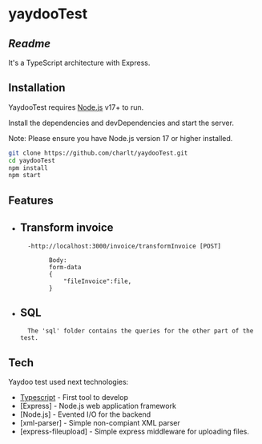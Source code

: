 
# yaydooTest

## _Readme_

It's a TypeScript architecture with Express.

## Installation

YaydooTest requires [Node.js](https://nodejs.org/) v17+ to run.

Install the dependencies and devDependencies and start the server.

Note: Please ensure you have Node.js version 17 or higher installed.

```sh
git clone https://github.com/charlt/yaydooTest.git
cd yaydooTest
npm install
npm start

```
## Features

- ## Transform invoice
        -http://localhost:3000/invoice/transformInvoice [POST]
    ```
            Body:
            form-data
            {
                "fileInvoice":file,
            }
    ```

- ## SQL
        The 'sql' folder contains the queries for the other part of the test.

## Tech

Yaydoo test used next technologies:

- [Typescript](https://www.typescriptlang.org/) - First tool to develop
- [Express] - Node.js web application framework 
- [Node.js] - Evented I/O for the backend
- [xml-parser] - Simple non-compiant XML parser 
- [express-fileupload] - Simple express middleware for uploading files.



